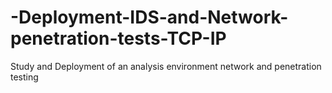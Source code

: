 -Deployment-IDS-and-Network-penetration-tests-TCP-IP
====================================================

Study and Deployment of an analysis environment network and penetration testing
